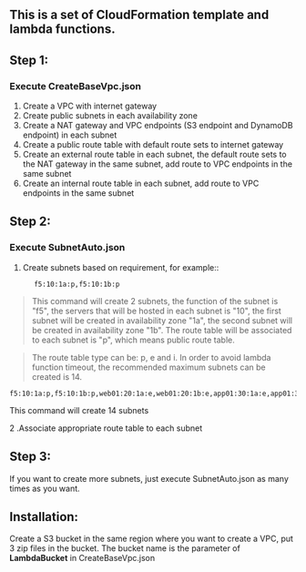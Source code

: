 ## This is a set of CloudFormation template and lambda functions.
## Step 1:
### Execute CreateBaseVpc.json
 1. Create a VPC with internet gateway
 2. Create public subnets in each availability zone
 3. Create a NAT gateway and VPC endpoints (S3 endpoint and DynamoDB endpoint) in each subnet
 4. Create a public route table with default route sets to internet gateway
 5. Create an external route table in each subnet, the default route sets to the NAT gateway in the same subnet, add route to VPC endpoints in the same subnet
 6. Create an internal route table in each subnet, add route to VPC endpoints in the same subnet
## Step 2:
### Execute SubnetAuto.json
 1. Create subnets based on requirement, for example::
```
      f5:10:1a:p,f5:10:1b:p
```
> This command will create 2 subnets, the function of the subnet is "f5", the servers that will be hosted in each subnet is "10", the first subnet will be created in availability zone "1a", the second subnet will be created in availability zone "1b". The route table will be associated to each subnet is "p", which means public route table.
      

> The route table type can be: p, e and i. In order to avoid lambda function timeout, the recommended maximum subnets can be created is 14.
```
f5:10:1a:p,f5:10:1b:p,web01:20:1a:e,web01:20:1b:e,app01:30:1a:e,app01:30:1b:e,db01:15:1a:i,db01:15:1b:i,web02:20:1a:e,web02:20:1b:e,app02:30:1a:e,app02:30:1b:e,db02:15:1a:i,db02:15:1b:i
```
This command will create 14 subnets

 2 .Associate appropriate route table to each subnet
## Step 3:
 If you want to create more subnets, just execute SubnetAuto.json as many times as you want.


## Installation:
Create a S3 bucket in the same region where you want to create a VPC, put 3 zip files in the bucket.
The bucket name is the parameter of **LambdaBucket** in CreateBaseVpc.json
